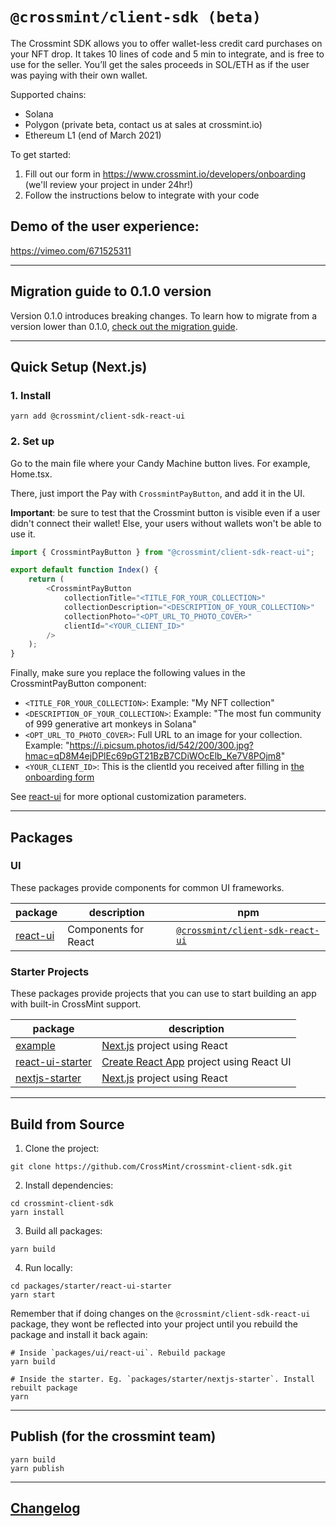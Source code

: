 # `@crossmint/client-sdk (beta)`

The Crossmint SDK allows you to offer wallet-less credit card purchases on your NFT drop. It takes 10 lines of code and 5 min to integrate, and is free to use for the seller. You’ll get the sales proceeds in SOL/ETH as if the user was paying with their own wallet.

Supported chains:

-   Solana
-   Polygon (private beta, contact us at sales at crossmint.io)
-   Ethereum L1 (end of March 2021)

To get started:

1. Fill out our form in https://www.crossmint.io/developers/onboarding (we'll review your project in under 24hr!)
2. Follow the instructions below to integrate with your code

## Demo of the user experience:

https://vimeo.com/671525311

---

## Migration guide to 0.1.0 version

Version 0.1.0 introduces breaking changes. To learn how to migrate from a version lower than 0.1.0, [check out the migration guide](https://docs.google.com/document/d/14IKpjrij7kU7Dr0I7rZkf0PyDNbXiklx2v4GuzUrFbw/edit?usp=sharing).

---

## Quick Setup (Next.js)

### 1. Install

```shell
yarn add @crossmint/client-sdk-react-ui
```

### 2. Set up

Go to the main file where your Candy Machine button lives. For example, Home.tsx.

There, just import the Pay with `CrossmintPayButton`, and add it in the UI.

**Important**: be sure to test that the Crossmint button is visible even if a user didn't connect their wallet! Else, your users without wallets won't be able to use it.

```javascript
import { CrossmintPayButton } from "@crossmint/client-sdk-react-ui";

export default function Index() {
    return (
        <CrossmintPayButton
            collectionTitle="<TITLE_FOR_YOUR_COLLECTION>"
            collectionDescription="<DESCRIPTION_OF_YOUR_COLLECTION>"
            collectionPhoto="<OPT_URL_TO_PHOTO_COVER>"
            clientId="<YOUR_CLIENT_ID>"
        />
    );
}
```

Finally, make sure you replace the following values in the CrossmintPayButton component:

-   `<TITLE_FOR_YOUR_COLLECTION>`: Example: "My NFT collection"
-   `<DESCRIPTION_OF_YOUR_COLLECTION>`: Example: "The most fun community of 999 generative art monkeys in Solana"
-   `<OPT_URL_TO_PHOTO_COVER>`: Full URL to an image for your collection. Example: "https://i.picsum.photos/id/542/200/300.jpg?hmac=qD8M4ejDPlEc69pGT21BzB7CDiWOcElb_Ke7V8POjm8"
-   `<YOUR_CLIENT_ID>`: This is the clientId you received after filling in [the onboarding form](https://www.crossmint.io/developers/)

See [react-ui](https://github.com/CrossMint/crossmint-client-sdk/tree/main/packages/ui/react-ui) for more optional customization parameters.

---

## Packages

### UI

These packages provide components for common UI frameworks.

| package                                                                                      | description          | npm                                                                                          |
| -------------------------------------------------------------------------------------------- | -------------------- | -------------------------------------------------------------------------------------------- |
| [react-ui](https://github.com/CrossMint/crossmint-client-sdk/tree/main/packages/ui/react-ui) | Components for React | [`@crossmint/client-sdk-react-ui`](https://npmjs.com/package/@crossmint/client-sdk-react-ui) |

### Starter Projects

These packages provide projects that you can use to start building an app with built-in CrossMint support.

| package                                                                                                           | description                                                             |
| ----------------------------------------------------------------------------------------------------------------- | ----------------------------------------------------------------------- |
| [example](https://github.com/CrossMint/crossmint-client-sdk/tree/main/packages/starter/example)                   | [Next.js](https://nextjs.org) project using React                       |
| [react-ui-starter](https://github.com/CrossMint/crossmint-client-sdk/tree/main/packages/starter/react-ui-starter) | [Create React App](https://create-react-app.dev) project using React UI |
| [nextjs-starter](https://github.com/CrossMint/crossmint-client-sdk/tree/main/packages/starter/nextjs-starter)     | [Next.js](https://nextjs.org) project using React                       |

---

## Build from Source

1. Clone the project:

```shell
git clone https://github.com/CrossMint/crossmint-client-sdk.git
```

2. Install dependencies:

```shell
cd crossmint-client-sdk
yarn install
```

3. Build all packages:

```shell
yarn build
```

4. Run locally:

```shell
cd packages/starter/react-ui-starter
yarn start
```

Remember that if doing changes on the `@crossmint/client-sdk-react-ui` package, they wont be reflected into your project until you rebuild the package and install it back again:

```
# Inside `packages/ui/react-ui`. Rebuild package
yarn build
```

```
# Inside the starter. Eg. `packages/starter/nextjs-starter`. Install rebuilt package
yarn
```

---

## Publish (for the crossmint team)

```shell
yarn build
yarn publish
```

---

## [Changelog](https://docs.google.com/document/d/e/2PACX-1vR5NzVS2msrCMZxlcfBgAT-Y8kAypeKqH_WBeNiwVTmyEzLZvJBWrKrz_966-d3jumwIBi94IXGT6Wp/pub)
